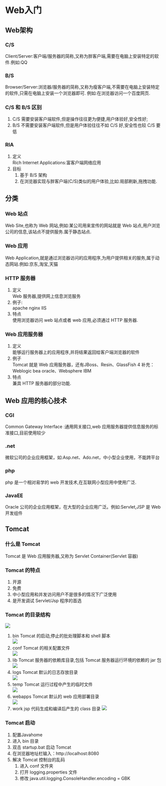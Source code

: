 # Web入门

## Web架构

### C/S

Client/Server:客户端/服务器的简称,又称为胖客户端,需要在电脑上安装特定的软件.例如:QQ

### B/S

Browser/Server:浏览器/服务器的简称,又称为瘦客户端,不需要在电脑上安装特定的软件,只需在电脑上安装一个浏览器即可. 例如:在浏览器访问一个百度网页.

### C/S 和 B/S 区别

1. C/S 需要安装客户端软件,但是操作往往更为便捷,用户体验好,安全性好;  
2. B/S 不需要安装客户端软件,但是用户体验往往不如 C/S 好,安全性也较 C/S 要低

### RIA

1. 定义  
    Rich Internet Applications:富客户端网络应用
2. 目标  
    1. 基于 B/S 架构  
    2. 在浏览器实现与胖客户端(C/S)类似的用户体验,比如:局部刷新,拖拽功能.


## 分类

### Web 站点

Web Site,也称为 Web 网站,例如:某公司用来宣传的网站就是 Web 站点,用户浏览公司的信息,该站点不提供服务.属于静态站点.

### Web 应用

Web Application,就是通过浏览器访问的应用程序,为用户提供相关的服务,属于动态网站.例如:京东,淘宝,天猫

### HTTP 服务器

1. 定义  
    Web 服务器,提供网上信息浏览服务
2. 例子:  
    apache nginx IIS
3. 特点  
    使用浏览器访问 web 站点或者 web 应用,必须通过 HTTP 服务器.

### Web 应用服务器

1. 定义  
    能够运行服务器上的应用程序,并将结果返回给客户端浏览器的软件  
2. 例子  
    Tomcat 就是 Web 应用服务器，还有JBoss、Resin、GlassFish 4
    补充：Weblogic bea oracle、Websphere IBM
3. 特点  
    兼具 HTTP 服务器的部分功能.

## Web 应用的核心技术

### CGI

Common Gateway Interface :通用网关接口,web 应用服务器提供信息服务的标准接口,目前使用较少

### .net

微软公司的企业应用框架，如:Asp.net、Ado.net，中小型企业使用，不能跨平台

### php

php 是一个相对易学的 web 开发技术,在互联网小型应用中使用广泛.

### JavaEE

Oracle 公司的企业应用框架，在大型的企业应用广泛。例如:Servlet,JSP 是 Web 开发组件

## Tomcat

### 什么是 Tomcat

Tomcat 是 Web 应用服务器,又称为 Servlet Container(Servlet 容器)

### Tomcat 的特点

1. 开源
2. 免费
3. 中小型应用和并发访问用户不是很多的情况下广泛使用
4. 是开发调试 Servlet/Jsp 程序的首选

### Tomcat 的目录结构

![](../../img/tomcat-dir.png)

1. bin
    Tomcat 的启动,停止的批处理脚本和 shell 脚本  
    ![](../../img/tomcat-bin.png)
2. conf
    Tomcat 的相关配置文件  
    ![](../../img/tomcat-conf.png)
3. lib
    Tomcat 服务器的依赖库目录,包括 Tomcat 服务器运行环境的依赖的 jar 包  
    ![](../../img/tomcat-lib.png)
4. logs
    Tomcat 默认的日志存放目录  
    ![](../../img/tomcat-logs.png)
5. temp
    Tomcat 运行过程中产生的临时文件  
    ![](../../img/tomcat-temp.png)
6. webapps
    Tomcat 默认的 web 应用部署目录  
    ![](../../img/tomcat-webapps.png)
7. work
    jsp 代码生成和编译后产生的 class 目录
    ![](../../img/tomcat-work.png)

### Tomcat 启动

1. 配置Javahome
2. 进入 bin 目录
3. 双击 startup.bat 启动 Tomcat
4. 在浏览器地址栏输入：http://localhost:8080
5. 解决 Tomcat 控制台的乱码
    1. 进入 conf 文件夹
    2. 打开 logging.properties 文件
    3. 修改 java.util.logging.ConsoleHandler.encoding = GBK